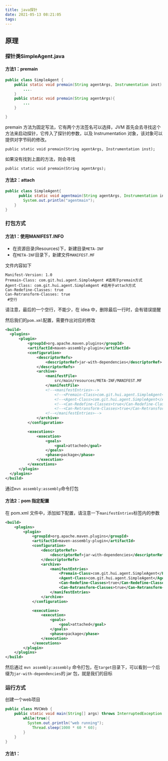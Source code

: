 ```yaml
---
title: java探针
date: 2021-05-13 08:21:05
tags:
---
```


## 原理

### 探针类SimpleAgent.java

#### 方法1：premain

```java
public class SimpleAgent {
    public static void premain(String agentArgs, Instrumentation inst) {
        ....
    }
    public static void premain(String agentArgs){
      	...
    }

}
```

premain 方法为固定写法，它有两个方法签名可以选择，JVM 首先会去寻找这个方法来启动探针，它传入了探针的参数，以及 Instrumentation 对象，该对象可以提供对字节码的修改。

```
public static void premain(String agentArgs, Instrumentation inst);
```

如果没有找到上面的方法，则会寻找

```
public static void premain(String agentArgs);
```

#### 方法2：attach

```java
public class SimpleAgent{
	  public static void agentmain(String agentArgs, Instrumentation inst) {
        System.out.println("agentmain");
    }
}
```



### 打包方式

#### 方法1：使用MANIFEST.INFO

- 在资源目录(Resources)下，新建目录`META-INF`
- 在`META-INF`目录下，新建文件`MANIFEST.MF`

文件内容如下

```
Manifest-Version: 1.0
Premain-Class: com.git.hui.agent.SimpleAgent #适用于premain方式
Agent-Class: com.git.hui.agent.SimpleAgent #适用于attach方式
Can-Redefine-Classes: true
Can-Retransform-Classes: true
 #空行
```

请注意，最后的一个空行，不能少，在 idea 中，删除最后一行时，会有错误提醒

然后我们的`pom.xml`配置，需要作出对应的修改

```xml
<build>
  <plugins>
      <plugin>
          <groupId>org.apache.maven.plugins</groupId>
          <artifactId>maven-assembly-plugin</artifactId>
          <configuration>
              <descriptorRefs>
                  <descriptorRef>jar-with-dependencies</descriptorRef>
              </descriptorRefs>
              <archive>
                  <manifestFile>
                      src/main/resources/META-INF/MANIFEST.MF
                  </manifestFile>
                  <!--<manifestEntries>-->
                      <!--<Premain-Class>com.git.hui.agent.SimpleAgent</Premain-Class>-->
                      <!--<Agent-Class>com.git.hui.agent.SimpleAgent</Agent-Class>-->
                      <!--<Can-Redefine-Classes>true</Can-Redefine-Classes>-->
                      <!--<Can-Retransform-Classes>true</Can-Retransform-Classes>-->
                  <!--</manifestEntries>-->
              </archive>
          </configuration>

          <executions>
              <execution>
                  <goals>
                      <goal>attached</goal>
                  </goals>
                  <phase>package</phase>
              </execution>
          </executions>
      </plugin>
  </plugins>
</build>
```

通过`mvn assembly:assembly`命令打包



#### 方法2：pom 指定配置

在 pom.xml 文件中，添加如下配置，请注意一下`manifestEntries`标签内的参数

```xml
<build>
    <plugins>
        <plugin>
            <groupId>org.apache.maven.plugins</groupId>
            <artifactId>maven-assembly-plugin</artifactId>
            <configuration>
                <descriptorRefs>
                    <descriptorRef>jar-with-dependencies</descriptorRef>
                </descriptorRefs>
                <archive>
                    <manifestEntries>
                        <Premain-Class>com.git.hui.agent.SimpleAgent</Premain-Class>
                        <Agent-Class>com.git.hui.agent.SimpleAgent</Agent-Class>
                        <Can-Redefine-Classes>true</Can-Redefine-Classes>
                        <Can-Retransform-Classes>true</Can-Retransform-Classes>
                    </manifestEntries>
                </archive>
            </configuration>

            <executions>
                <execution>
                    <goals>
                        <goal>attached</goal>
                    </goals>
                    <phase>package</phase>
                </execution>
            </executions>
        </plugin>
    </plugins>
</build>
```

然后通过 `mvn assembly:assembly` 命令打包，在`target`目录下，可以看到一个后缀为`jar-with-dependencies`的 jar 包，就是我们的目标



### 运行方式

创建一个web项目

```java
public class MVCWeb {
    public static void main(String[] args) throws InterruptedException {
        while(true){
          System.out.println("web running");
        	Thread.sleep(1000 * 60 * 60);
        }
    }
}
```



#### 方法1：